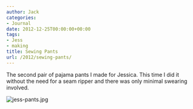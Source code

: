 ```yaml
---
author: Jack
categories:
- Journal
date: 2012-12-25T00:00:00+00:00
tags:
- Jess
- making
title: Sewing Pants
url: /2012/sewing-pants/
---
```


<div>
  <div>
    <div>
      <div>
        <div>
          <p>
            The second pair of pajama pants I made for Jessica. This time I did it without the need for a seam ripper and there was only minimal swearing involved.
          </p></p>
        </div>
      </div>
    </div>
  </div>
  
  <div>
    <div>
      <div>
        <div>
          <div>
            <div>
              <div>
                <img alt="jess-pants.jpg" src="/img/imported/jess-pants.jpg" />
              </div></p>
            </div></p>
          </div>
        </div>
      </div>
    </div>
  </div>
</div>